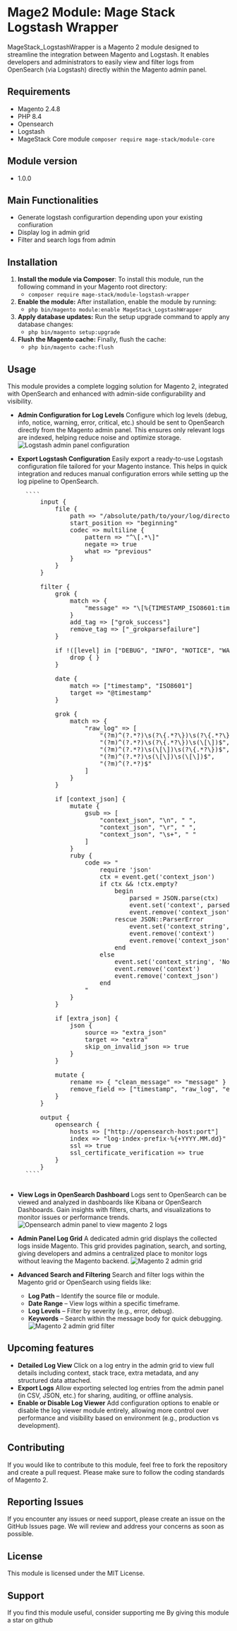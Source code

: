 # Mage2 Module: Mage Stack Logstash Wrapper
MageStack_LogstashWrapper is a Magento 2 module designed to streamline the integration between Magento and Logstash. It enables developers and administrators to easily view and filter logs from OpenSearch (via Logstash) directly within the Magento admin panel.

## Requirements
- Magento 2.4.8
- PHP 8.4
- Opensearch
- Logstash
- MageStack Core module
    ``composer require mage-stack/module-core``

## Module version
- 1.0.0

## Main Functionalities
- Generate logstash configurartion depending upon your existing confiuration
- Display log in admin grid
- Filter and search logs from admin

## Installation
1. **Install the module via Composer**:
    To install this module, run the following command in your Magento root directory:
    - ``composer require mage-stack/module-logstash-wrapper``
2. **Enable the module:**
    After installation, enable the module by running:
   - ``php bin/magento module:enable MageStack_LogstashWrapper``
3. **Apply database updates:**
    Run the setup upgrade command to apply any database changes:
    - ``php bin/magento setup:upgrade``
4. **Flush the Magento cache:**
    Finally, flush the cache:
   -  ``php bin/magento cache:flush``

## Usage
This module provides a complete logging solution for Magento 2, integrated with OpenSearch and enhanced with admin-side configurability and visibility.

- **Admin Configuration for Log Levels** 
   Configure which log levels (debug, info, notice, warning, error, critical, etc.) should be sent to OpenSearch directly from the Magento admin panel. This ensures only relevant logs are indexed, helping reduce noise and optimize storage.
   ![Logstash admin panel configuration](docs/assets/config.png)

- **Export Logstash Configuration**
    Easily export a ready-to-use Logstash configuration file tailored for your Magento instance. This helps in quick integration and reduces manual configuration errors while setting up the log pipeline to OpenSearch.
    <pre>
    ````
        input {
            file {
                path => "/absolute/path/to/your/log/directory/**/*.log"
                start_position => "beginning"
                codec => multiline {
                    pattern => "^\[.*\]"
                    negate => true
                    what => "previous"
                }
            }
        }

        filter {
            grok {
                match => {
                    "message" => "\[%{TIMESTAMP_ISO8601:timestamp}\] %{WORD:channel}\.%{LOGLEVEL:level}: %{GREEDYDATA:raw_log}"
                }
                add_tag => ["grok_success"]
                remove_tag => ["_grokparsefailure"]
            }

            if !([level] in ["DEBUG", "INFO", "NOTICE", "WARNING", "ERROR", "CRITICAL", "ALERT", "EMERGENCY"]) {
                drop { }
            }

            date {
                match => ["timestamp", "ISO8601"]
                target => "@timestamp"
            }

            grok {
                match => {
                    "raw_log" => [
                        "(?m)^(?<clean_message>.*?)\s(?<context_json>\{.*?\})\s(?<extra_json>\{.*?\})$",
                        "(?m)^(?<clean_message>.*?)\s(?<context_json>\{.*?\})\s(\[\])$",
                        "(?m)^(?<clean_message>.*?)\s(\[\])\s(?<extra_json>\{.*?\})$",
                        "(?m)^(?<clean_message>.*?)\s(\[\])\s(\[\])$",
                        "(?m)^(?<clean_message>.*?)$"
                    ]
                }
            }

            if [context_json] {
                mutate {
                    gsub => [
                        "context_json", "\n", " ",
                        "context_json", "\r", " ",
                        "context_json", "\s+", " "
                    ]
                }
                ruby {
                    code => "
                        require 'json'
                        ctx = event.get('context_json')
                        if ctx && !ctx.empty?
                            begin
                                parsed = JSON.parse(ctx)
                                event.set('context', parsed)
                                event.remove('context_json')
                            rescue JSON::ParserError
                                event.set('context_string', ctx)
                                event.remove('context')
                                event.remove('context_json')
                            end
                        else
                            event.set('context_string', 'No valid JSON')
                            event.remove('context')
                            event.remove('context_json')
                        end
                    "
                }
            }

            if [extra_json] {
                json {
                    source => "extra_json"
                    target => "extra"
                    skip_on_invalid_json => true
                }
            }

            mutate {
                rename => { "clean_message" => "message" }
                remove_field => ["timestamp", "raw_log", "extra_json", "event"]
            }
        }

        output {
            opensearch {
                hosts => ["http://opensearch-host:port"]
                index => "log-index-prefix-%{+YYYY.MM.dd}"
                ssl => true
                ssl_certificate_verification => true
            }
        }
    ````
    </pre>
- **View Logs in OpenSearch Dashboard**
    Logs sent to OpenSearch can be viewed and analyzed in dashboards like Kibana or OpenSearch Dashboards. Gain insights with filters, charts, and visualizations to monitor issues or performance trends.
    ![Opensearch admin panel to view magento 2 logs](docs/assets/opensearch_dashboard.png)
    
- **Admin Panel Log Grid**
    A dedicated admin grid displays the collected logs inside Magento. This grid provides pagination, search, and sorting, giving developers and admins a centralized place to monitor logs without leaving the Magento backend.
    ![Magento 2 admin grid](docs/assets/admin_grid_log.png)

- **Advanced Search and Filtering**
    Search and filter logs within the Magento grid or OpenSearch using fields like:
    - **Log Path** – Identify the source file or module.
    - **Date Range** – View logs within a specific timeframe.
    - **Log Levels** – Filter by severity (e.g., error, debug).
    - **Keywords** – Search within the message body for quick debugging.
    ![Magento 2 admin grid filter](docs/assets/admin_filter.png)
    
## Upcoming features
- **Detailed Log View**
    Click on a log entry in the admin grid to view full details including context, stack trace, extra metadata, and any structured data attached.
- **Export Logs**
    Allow exporting selected log entries from the admin panel (in CSV, JSON, etc.) for sharing, auditing, or offline analysis.
- **Enable or Disable Log Viewer**
    Add configuration options to enable or disable the log viewer module entirely, allowing more control over performance and visibility based on environment (e.g., production vs development).

## Contributing
If you would like to contribute to this module, feel free to fork the repository and create a pull request. Please make sure to follow the coding standards of Magento 2.

## Reporting Issues
If you encounter any issues or need support, please create an issue on the GitHub Issues page. We will review and address your concerns as soon as possible.

## License
This module is licensed under the MIT License.

## Support
If you find this module useful, consider supporting me By giving this module a star on github